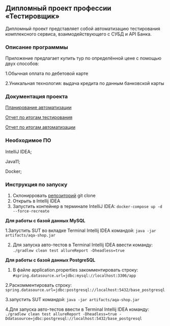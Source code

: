 ## Дипломный проект профессии «Тестировщик»

Дипломный проект представляет собой автоматизацию тестирования комплексного сервиса, взаимодействующего с СУБД и API Банка.

### Описание программмы

Приложение предлагает купить тур по определённой цене с помощью двух способов:

1.Обычная оплата по дебетовой карте

2.Уникальная технология: выдача кредита по данным банковской карты

### Документация проекта

[Планирование автоматизации](https://github.com/SotAnk/Diplomy/blob/master/documents/Plan.md)

[Отчет по итогам тестирования](https://github.com/SotAnk/Diplomy/blob/master/documents/Report.md)

[Отчет по итогам автоматизации](https://github.com/SotAnk/Diplomy/blob/master/documents/Summary.md)

### Необходимое ПО
IntelliJ IDEA;

Java11;

Docker;

### Инструкция по запуску

1. Склонирровать [репозиторий](https://github.com/SotAnk/Diplomy.git) git clone
2. Открыть в Intellij IDEA
3. Запустить контейнер в терминале IntelliJ IDEA:  `docker-compose up -d --force-recreate`

**Для работы с базой данных MySQL**

1.Запустить SUT во вкладке Terminal Intellij IDEA командой: `java -jar artifacts/aqa-shop.jar`
 
2. Для запуска авто-тестов в Terminal Intellij IDEA ввести команду:  `./gradlew clean test allureReport -Dheadless=true`

 **Для работы с базой данных PostgreSQL** 
 
 1. В файле application.properties закомментировать строку: `#spring.datasource.url=jdbc:mysql://localhost:3306/app`

2.Раскомментировать строку: `spring.datasource.url=jdbc:postgresql://localhost:5432/base_postgresql`

3.запустить SUT командой:  `java -jar artifacts/aqa-shop.jar`

4.Для запуска авто-тестов ввести в Terminal Intellij IDEA команду:
`./gradlew clean test allureReport -Dheadless=true -Ddatasource=jdbc:postgresql://localhost:5432/base_postgresql`

 

